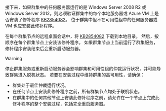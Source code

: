 接下来，如果群集中的任何服务器运行的是 Windows Server 2008 R2 或 Windows Server 2012，则必须验证群集中的每个本地服务器或 Azure VM 上是否安装了修补程序 [KB2854082](http://support.microsoft.com/kb/2854082)。 位于群集中但不在可用性组中的任何服务器或 VM 也应安装此修补程序。

在每个群集节点的远程桌面会话中，将 [KB2854082](http://support.microsoft.com/kb/2854082) 下载到本地目录。 然后，按顺序在每个群集节点上安装该修补程序。 如果群集节点上当前运行了群集服务，修补程序安装结束后会重新启动服务器。

> [!WARNING]
> 停止群集服务或重新启动服务器会影响群集和可用性组的仲裁运行状况，并可能导致群集进入脱机状态。 若要在安装过程中维持群集的高可用性，请确保：
> 
> * 群集处于最佳仲裁运行状况。 
> * 在任何节点上安装此修补程序之前，所有群集节点均处于联机状态。
> * 在群集中的任何其他节点上安装此修补程序之前，请允许在一个节点上完成此修补程序的整个安装过程，包括完全重启服务器。
> 
>
